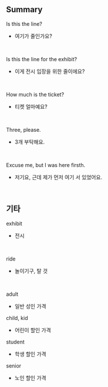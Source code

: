## Summary

Is this the line?
- 여기가 줄인가요?

<br>

Is this the line for the exhibit?
- 이게 전시 입장을 위한 줄이에요?

<br>

How much is the ticket?
- 티켓 얼마예요?

<br>

Three, please.
- 3개 부탁해요.

<br>

Excuse me, but I was here firsth.
- 저기요, 근데 제가 먼저 여기 서 있었어요.

<br>

## 기타

exhibit
- 전시

<br>

ride
- 놀이기구, 탈 것

<br>

adult
- 일반 성인 가격

child, kid
- 어린이 할인 가격

student
- 학생 할인 가격

senior
- 노인 할인 가격

